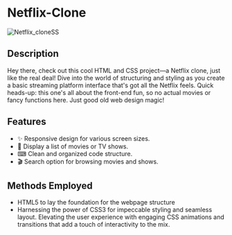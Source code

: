 # Netflix-Clone
![Netflix_cloneSS](https://github.com/Laharireddy-95/Netflix_Clone/assets/126745704/4f3d2385-cf7c-4ebb-86fc-9b8f33f98bf3)

## Description
Hey there, check out this cool HTML and CSS project—a Netflix clone, just like the real deal! Dive into the world of structuring and styling as you create a basic streaming platform interface that's got all the Netflix feels. Quick heads-up: this one's all about the front-end fun, so no actual movies or fancy functions here. Just good old web design magic!

## Features
- ✨ Responsive design for various screen sizes.
- 🎥 Display a list of movies or TV shows.
- ⌨ Clean and organized code structure.
- 🎬 Search option for browsing movies and shows.

## Methods Employed
- HTML5 to lay the foundation for the webpage structure
-  Harnessing the power of CSS3 for impeccable styling and seamless layout. Elevating the user experience with engaging CSS animations and transitions that add a touch of interactivity to the mix.
